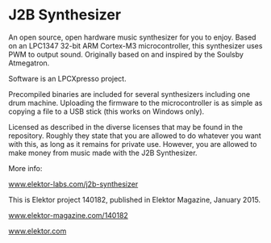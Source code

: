 J2B Synthesizer
===============

An open source, open hardware music synthesizer for you to enjoy.
Based on an LPC1347 32-bit ARM Cortex-M3 microcontroller, this synthesizer
uses PWM to output sound. Originally based on and inspired by the Soulsby
Atmegatron.

Software is an LPCXpresso project.

Precompiled binaries are included for several synthesizers including
one drum machine. Uploading the firmware to the microcontroller is as simple 
as copying a file to a USB stick (this works on Windows only).

Licensed as described in the diverse licenses that may be found in the
repository. Roughly they state that you are allowed to do whatever you want
with this, as long as it remains for private use. However, you are allowed
to make money from music made with the J2B Synthesizer. 

More info:

www.elektor-labs.com/j2b-synthesizer

This is Elektor project 140182, published in Elektor Magazine, January 2015.

www.elektor-magazine.com/140182

www.elektor.com
